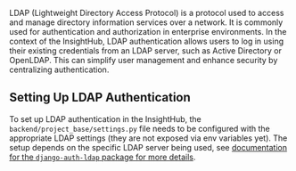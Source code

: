 LDAP (Lightweight Directory Access Protocol) is a protocol used to access and manage directory information services over a network. It is commonly used for authentication and authorization in enterprise environments.
In the context of the InsightHub, LDAP authentication allows users to log in using their existing credentials from an LDAP server, such as Active Directory or OpenLDAP. This can simplify user management and enhance security by centralizing authentication.
## Setting Up LDAP Authentication
To set up LDAP authentication in the InsightHub, the `backend/project_base/settings.py` file needs to be configured with the appropriate LDAP settings (they are not exposed via env variables yet). The setup depends on the specific LDAP server being used, see [documentation for the `django-auth-ldap` package for more details](https://github.com/django-auth-ldap/django-auth-ldap).